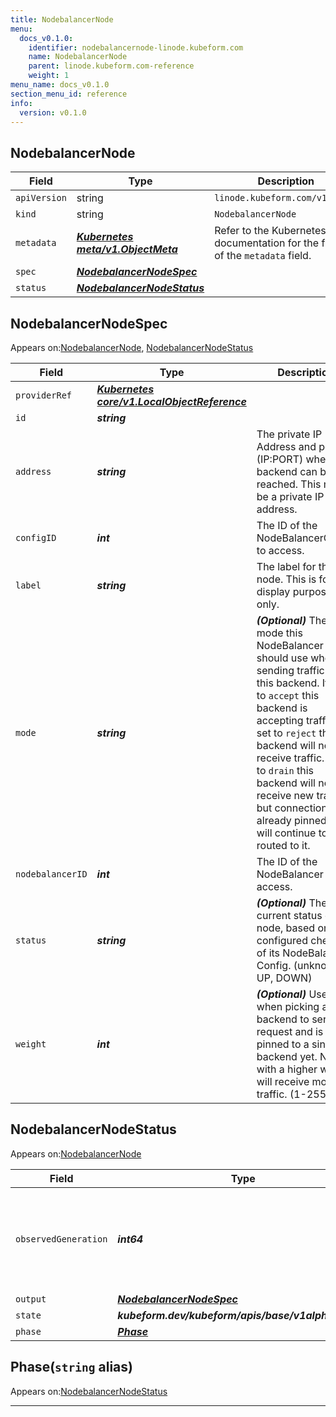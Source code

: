 ```yaml
---
title: NodebalancerNode
menu:
  docs_v0.1.0:
    identifier: nodebalancernode-linode.kubeform.com
    name: NodebalancerNode
    parent: linode.kubeform.com-reference
    weight: 1
menu_name: docs_v0.1.0
section_menu_id: reference
info:
  version: v0.1.0
---
```


## NodebalancerNode
| Field | Type | Description |
| ------ | ----- | ----------- |
| `apiVersion` | string | `linode.kubeform.com/v1alpha1` |
|    `kind` | string | `NodebalancerNode` |
| `metadata` | ***[Kubernetes meta/v1.ObjectMeta](https://kubernetes.io/docs/reference/generated/kubernetes-api/v1.13/#objectmeta-v1-meta)***|Refer to the Kubernetes API documentation for the fields of the `metadata` field.|
| `spec` | ***[NodebalancerNodeSpec](#nodebalancernodespec)***||
| `status` | ***[NodebalancerNodeStatus](#nodebalancernodestatus)***||
## NodebalancerNodeSpec

Appears on:[NodebalancerNode](#nodebalancernode), [NodebalancerNodeStatus](#nodebalancernodestatus)

| Field | Type | Description |
| ------ | ----- | ----------- |
| `providerRef` | ***[Kubernetes core/v1.LocalObjectReference](https://kubernetes.io/docs/reference/generated/kubernetes-api/v1.13/#localobjectreference-v1-core)***||
| `id` | ***string***||
| `address` | ***string***|The private IP Address and port (IP:PORT) where this backend can be reached. This must be a private IP address.|
| `configID` | ***int***|The ID of the NodeBalancerConfig to access.|
| `label` | ***string***|The label for this node. This is for display purposes only.|
| `mode` | ***string***| ***(Optional)*** The mode this NodeBalancer should use when sending traffic to this backend. If set to `accept` this backend is accepting traffic. If set to `reject` this backend will not receive traffic. If set to `drain` this backend will not receive new traffic, but connections already pinned to it will continue to be routed to it.|
| `nodebalancerID` | ***int***|The ID of the NodeBalancer to access.|
| `status` | ***string***| ***(Optional)*** The current status of this node, based on the configured checks of its NodeBalancer Config. (unknown, UP, DOWN)|
| `weight` | ***int***| ***(Optional)*** Used when picking a backend to serve a request and is not pinned to a single backend yet. Nodes with a higher weight will receive more traffic. (1-255)|
## NodebalancerNodeStatus

Appears on:[NodebalancerNode](#nodebalancernode)

| Field | Type | Description |
| ------ | ----- | ----------- |
| `observedGeneration` | ***int64***| ***(Optional)*** Resource generation, which is updated on mutation by the API Server.|
| `output` | ***[NodebalancerNodeSpec](#nodebalancernodespec)***| ***(Optional)*** |
| `state` | ***kubeform.dev/kubeform/apis/base/v1alpha1.State***| ***(Optional)*** |
| `phase` | ***[Phase](#phase)***| ***(Optional)*** |
## Phase(`string` alias)

Appears on:[NodebalancerNodeStatus](#nodebalancernodestatus)

---
